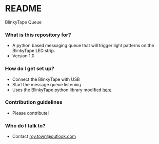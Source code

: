 # README #

BlinkyTape Queue

### What is this repository for? ###

* A python based messaging queue that will trigger light patterns on the BlinkyTape LED strip.
* Version 1.0

### How do I get set up? ###

* Connect the BlinkyTape with USB
* Start the message queue listening
* Uses the BlinkyTape python library modified [here](http://projects.mattdyson.org/projects/blinkytape/BlinkyTapeV2.py)

### Contribution guidelines ###

* Please contribute!

### Who do I talk to? ###

* Contact roy.town@outlook.com